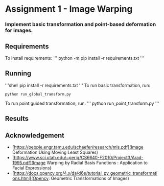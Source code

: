 # Assignment 1 - Image Warping

### Implement basic transformation and point-based deformation for images.

## Requirements
To install requirements:
'''
 python -m pip install -r requirements.txt
'''

## Running
'''shell
    pip install -r requirements.txt
'''
To run basic transformation, run:
```
python run_global_transform.py
```

To run point guided transformation, run:
'''
 python run_point_transform.py
'''
## Results

## Acknowledgement

- [https://people.engr.tamu.edu/schaefer/research/mls.pdf](Image Deformation Using Moving Least Squares)
- [https://www.sci.utah.edu/~gerig/CS6640-F2010/Project3/Arad-1995.pdf](Image Warping by Radial Basis Functions : Application to Facial Expressions)
- [https://docs.opencv.org/4.x/da/d6e/tutorial_py_geometric_transformations.html](Opencv: Geometric Transformations of Images)